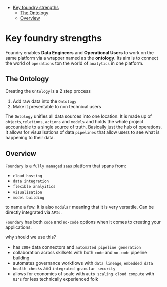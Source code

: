 - [Key foundry strengths](#key-foundry-strengths)
  - [The Ontology](#the-ontology)
  - [Overview](#overview)

# Key foundry strengths

Foundry enables **Data Engineers** and **Operational Users** to work on the same platform via a wrapper named as the **ontology**. Its aim is to connect the world of `operations` ton the world of `analytics` in one platform.

## The Ontology

Creating the `Ontology` is a 2 step process

1. Add raw data into the `Ontology`
2. Make it presentable to non technical users

The `Ontology` unifies all data sources into one location. It is made up of `objects`,`relations`, `actions` and `models` and holds the whole project accountable to a single source of truth. Basically just the hub of operations. It allows for visualisations of data `pipelines` that allow users to see what is happening to their data.

## Overview

`Foundary` is a `fully managed` `saas` platform that spans from:

- `cloud hosting`
- `data integration`
- `flexible analyitics`
- `visualisation`
- `model building`

to name a few. It is also `modular` meaning that it is very versatile. Can be directly integrated via `APIs`.

`Foundary` has both `code` and `no-code` options when it comes to creating your applications.

why should we use this?

- has `200+` data connectors and `automated pipeline generation`
- collaboration across skillsets with both `code` and `no-code` pipeline building
- automates governance workflows with `data lineage`, `embedded data health checks` and `integrated granular security`
- allows for economies of scale with `auto scaling cloud compute` with `UI's` for less technically experienced folk
